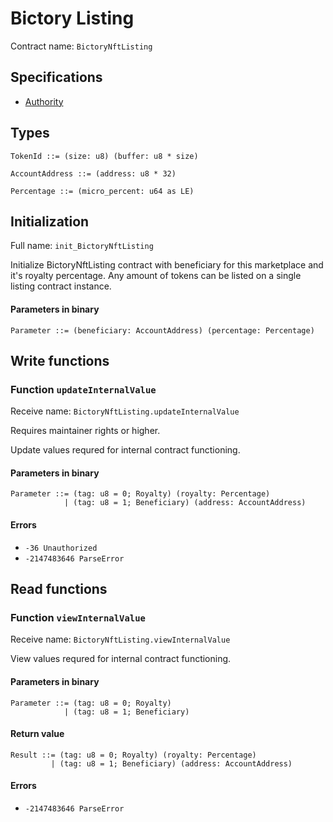 # Bictory Listing

Contract name: `BictoryNftListing`

## Specifications

* [Authority](../../../docs/specs/authority.md)


## Types

```
TokenId ::= (size: u8) (buffer: u8 * size)
```

```
AccountAddress ::= (address: u8 * 32)
```

```
Percentage ::= (micro_percent: u64 as LE)
```


## Initialization

Full name: `init_BictoryNftListing`

Initialize BictoryNftListing contract with beneficiary for this marketplace and it's royalty percentage. Any amount
of tokens can be listed on a single listing contract instance.

#### Parameters in binary

```
Parameter ::= (beneficiary: AccountAddress) (percentage: Percentage)
```


## Write functions

### Function `updateInternalValue`

Receive name: `BictoryNftListing.updateInternalValue`

Requires maintainer rights or higher.

Update values requred for internal contract functioning.

#### Parameters in binary

```
Parameter ::= (tag: u8 = 0; Royalty) (royalty: Percentage)
            | (tag: u8 = 1; Beneficiary) (address: AccountAddress)
```

#### Errors

* `-36 Unauthorized`
* `-2147483646 ParseError`


## Read functions

### Function `viewInternalValue`

Receive name: `BictoryNftListing.viewInternalValue`

View values requred for internal contract functioning.

#### Parameters in binary

```
Parameter ::= (tag: u8 = 0; Royalty)
            | (tag: u8 = 1; Beneficiary)
```

#### Return value

```
Result ::= (tag: u8 = 0; Royalty) (royalty: Percentage)
         | (tag: u8 = 1; Beneficiary) (address: AccountAddress)
```

#### Errors

* `-2147483646 ParseError`
